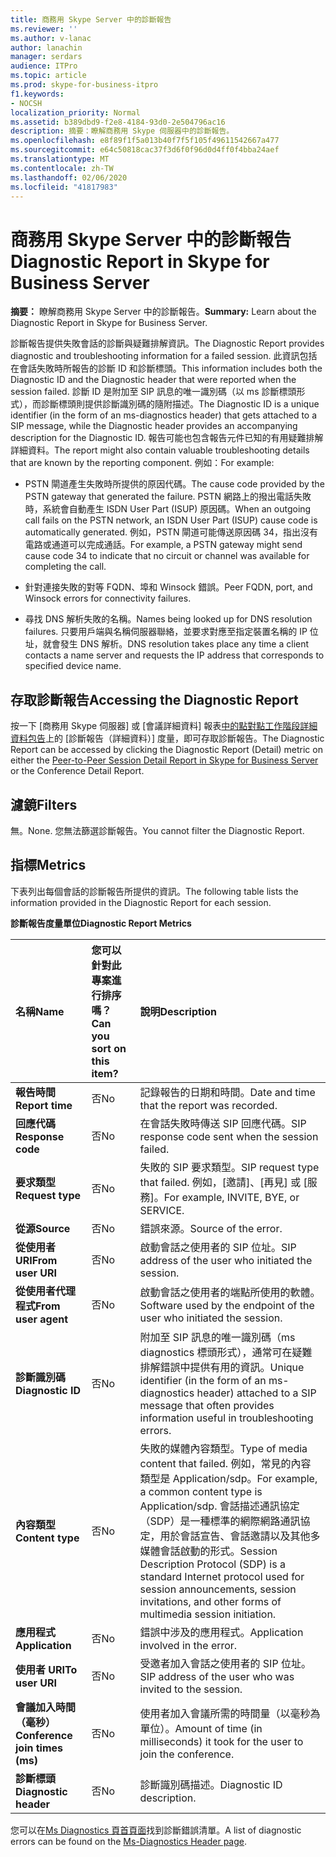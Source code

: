```yaml
---
title: 商務用 Skype Server 中的診斷報告
ms.reviewer: ''
ms.author: v-lanac
author: lanachin
manager: serdars
audience: ITPro
ms.topic: article
ms.prod: skype-for-business-itpro
f1.keywords:
- NOCSH
localization_priority: Normal
ms.assetid: b389dbd9-f2e8-4184-93d0-2e504796ac16
description: 摘要：瞭解商務用 Skype 伺服器中的診斷報告。
ms.openlocfilehash: e8f89f1f5a013b40f7f5f105f49611542667a477
ms.sourcegitcommit: e64c50818cac37f3d6f0f96d0d4ff0f4bba24aef
ms.translationtype: MT
ms.contentlocale: zh-TW
ms.lasthandoff: 02/06/2020
ms.locfileid: "41817983"
---
```

# <a name="diagnostic-report-in-skype-for-business-server"></a><span data-ttu-id="b682a-103">商務用 Skype Server 中的診斷報告</span><span class="sxs-lookup"><span data-stu-id="b682a-103">Diagnostic Report in Skype for Business Server</span></span>
 
<span data-ttu-id="b682a-104">**摘要：** 瞭解商務用 Skype Server 中的診斷報告。</span><span class="sxs-lookup"><span data-stu-id="b682a-104">**Summary:** Learn about the Diagnostic Report in Skype for Business Server.</span></span>
  
<span data-ttu-id="b682a-105">診斷報告提供失敗會話的診斷與疑難排解資訊。</span><span class="sxs-lookup"><span data-stu-id="b682a-105">The Diagnostic Report provides diagnostic and troubleshooting information for a failed session.</span></span> <span data-ttu-id="b682a-106">此資訊包括在會話失敗時所報告的診斷 ID 和診斷標頭。</span><span class="sxs-lookup"><span data-stu-id="b682a-106">This information includes both the Diagnostic ID and the Diagnostic header that were reported when the session failed.</span></span> <span data-ttu-id="b682a-107">診斷 ID 是附加至 SIP 訊息的唯一識別碼（以 ms 診斷標頭形式），而診斷標頭則提供診斷識別碼的隨附描述。</span><span class="sxs-lookup"><span data-stu-id="b682a-107">The Diagnostic ID is a unique identifier (in the form of an ms-diagnostics header) that gets attached to a SIP message, while the Diagnostic header provides an accompanying description for the Diagnostic ID.</span></span> <span data-ttu-id="b682a-108">報告可能也包含報告元件已知的有用疑難排解詳細資料。</span><span class="sxs-lookup"><span data-stu-id="b682a-108">The report might also contain valuable troubleshooting details that are known by the reporting component.</span></span> <span data-ttu-id="b682a-109">例如：</span><span class="sxs-lookup"><span data-stu-id="b682a-109">For example:</span></span>
  
- <span data-ttu-id="b682a-110">PSTN 閘道產生失敗時所提供的原因代碼。</span><span class="sxs-lookup"><span data-stu-id="b682a-110">The cause code provided by the PSTN gateway that generated the failure.</span></span> <span data-ttu-id="b682a-111">PSTN 網路上的撥出電話失敗時，系統會自動產生 ISDN User Part (ISUP) 原因碼。</span><span class="sxs-lookup"><span data-stu-id="b682a-111">When an outgoing call fails on the PSTN network, an ISDN User Part (ISUP) cause code is automatically generated.</span></span> <span data-ttu-id="b682a-112">例如，PSTN 閘道可能傳送原因碼 34，指出沒有電路或通道可以完成通話。</span><span class="sxs-lookup"><span data-stu-id="b682a-112">For example, a PSTN gateway might send cause code 34 to indicate that no circuit or channel was available for completing the call.</span></span>
    
- <span data-ttu-id="b682a-113">針對連接失敗的對等 FQDN、埠和 Winsock 錯誤。</span><span class="sxs-lookup"><span data-stu-id="b682a-113">Peer FQDN, port, and Winsock errors for connectivity failures.</span></span>
    
- <span data-ttu-id="b682a-114">尋找 DNS 解析失敗的名稱。</span><span class="sxs-lookup"><span data-stu-id="b682a-114">Names being looked up for DNS resolution failures.</span></span> <span data-ttu-id="b682a-115">只要用戶端與名稱伺服器聯絡，並要求對應至指定裝置名稱的 IP 位址，就會發生 DNS 解析。</span><span class="sxs-lookup"><span data-stu-id="b682a-115">DNS resolution takes place any time a client contacts a name server and requests the IP address that corresponds to specified device name.</span></span>
    
## <a name="accessing-the-diagnostic-report"></a><span data-ttu-id="b682a-116">存取診斷報告</span><span class="sxs-lookup"><span data-stu-id="b682a-116">Accessing the Diagnostic Report</span></span>

<span data-ttu-id="b682a-117">按一下 [商務用 Skype 伺服器] 或 [會議詳細資料] 報表[中的點對點工作階段詳細資料包告](peer-to-peer-session-detail-report.md)上的 [診斷報告（詳細資料）] 度量，即可存取診斷報告。</span><span class="sxs-lookup"><span data-stu-id="b682a-117">The Diagnostic Report can be accessed by clicking the Diagnostic Report (Detail) metric on either the [Peer-to-Peer Session Detail Report in Skype for Business Server](peer-to-peer-session-detail-report.md) or the Conference Detail Report.</span></span>
  
## <a name="filters"></a><span data-ttu-id="b682a-118">濾鏡</span><span class="sxs-lookup"><span data-stu-id="b682a-118">Filters</span></span>

<span data-ttu-id="b682a-119">無。</span><span class="sxs-lookup"><span data-stu-id="b682a-119">None.</span></span> <span data-ttu-id="b682a-120">您無法篩選診斷報告。</span><span class="sxs-lookup"><span data-stu-id="b682a-120">You cannot filter the Diagnostic Report.</span></span>
  
## <a name="metrics"></a><span data-ttu-id="b682a-121">指標</span><span class="sxs-lookup"><span data-stu-id="b682a-121">Metrics</span></span>

<span data-ttu-id="b682a-122">下表列出每個會話的診斷報告所提供的資訊。</span><span class="sxs-lookup"><span data-stu-id="b682a-122">The following table lists the information provided in the Diagnostic Report for each session.</span></span>
  
<span data-ttu-id="b682a-123">**診斷報告度量單位**</span><span class="sxs-lookup"><span data-stu-id="b682a-123">**Diagnostic Report Metrics**</span></span>

|<span data-ttu-id="b682a-124">**名稱**</span><span class="sxs-lookup"><span data-stu-id="b682a-124">**Name**</span></span>|<span data-ttu-id="b682a-125">**您可以針對此專案進行排序嗎？**</span><span class="sxs-lookup"><span data-stu-id="b682a-125">**Can you sort on this item?**</span></span>|<span data-ttu-id="b682a-126">**說明**</span><span class="sxs-lookup"><span data-stu-id="b682a-126">**Description**</span></span>|
|:-----|:-----|:-----|
|<span data-ttu-id="b682a-127">**報告時間**</span><span class="sxs-lookup"><span data-stu-id="b682a-127">**Report time**</span></span> <br/> |<span data-ttu-id="b682a-128">否</span><span class="sxs-lookup"><span data-stu-id="b682a-128">No</span></span>  <br/> |<span data-ttu-id="b682a-129">記錄報告的日期和時間。</span><span class="sxs-lookup"><span data-stu-id="b682a-129">Date and time that the report was recorded.</span></span>  <br/> |
|<span data-ttu-id="b682a-130">**回應代碼**</span><span class="sxs-lookup"><span data-stu-id="b682a-130">**Response code**</span></span> <br/> |<span data-ttu-id="b682a-131">否</span><span class="sxs-lookup"><span data-stu-id="b682a-131">No</span></span>  <br/> |<span data-ttu-id="b682a-132">在會話失敗時傳送 SIP 回應代碼。</span><span class="sxs-lookup"><span data-stu-id="b682a-132">SIP response code sent when the session failed.</span></span>  <br/> |
|<span data-ttu-id="b682a-133">**要求類型**</span><span class="sxs-lookup"><span data-stu-id="b682a-133">**Request type**</span></span> <br/> |<span data-ttu-id="b682a-134">否</span><span class="sxs-lookup"><span data-stu-id="b682a-134">No</span></span>  <br/> |<span data-ttu-id="b682a-135">失敗的 SIP 要求類型。</span><span class="sxs-lookup"><span data-stu-id="b682a-135">SIP request type that failed.</span></span> <span data-ttu-id="b682a-136">例如，[邀請]、[再見] 或 [服務]。</span><span class="sxs-lookup"><span data-stu-id="b682a-136">For example, INVITE, BYE, or SERVICE.</span></span>  <br/> |
|<span data-ttu-id="b682a-137">**從源**</span><span class="sxs-lookup"><span data-stu-id="b682a-137">**Source**</span></span> <br/> |<span data-ttu-id="b682a-138">否</span><span class="sxs-lookup"><span data-stu-id="b682a-138">No</span></span>  <br/> |<span data-ttu-id="b682a-139">錯誤來源。</span><span class="sxs-lookup"><span data-stu-id="b682a-139">Source of the error.</span></span>  <br/> |
|<span data-ttu-id="b682a-140">**從使用者 URI**</span><span class="sxs-lookup"><span data-stu-id="b682a-140">**From user URI**</span></span> <br/> |<span data-ttu-id="b682a-141">否</span><span class="sxs-lookup"><span data-stu-id="b682a-141">No</span></span>  <br/> |<span data-ttu-id="b682a-142">啟動會話之使用者的 SIP 位址。</span><span class="sxs-lookup"><span data-stu-id="b682a-142">SIP address of the user who initiated the session.</span></span>  <br/> |
|<span data-ttu-id="b682a-143">**從使用者代理程式**</span><span class="sxs-lookup"><span data-stu-id="b682a-143">**From user agent**</span></span> <br/> |<span data-ttu-id="b682a-144">否</span><span class="sxs-lookup"><span data-stu-id="b682a-144">No</span></span>  <br/> |<span data-ttu-id="b682a-145">啟動會話之使用者的端點所使用的軟體。</span><span class="sxs-lookup"><span data-stu-id="b682a-145">Software used by the endpoint of the user who initiated the session.</span></span>  <br/> |
|<span data-ttu-id="b682a-146">**診斷識別碼**</span><span class="sxs-lookup"><span data-stu-id="b682a-146">**Diagnostic ID**</span></span> <br/> |<span data-ttu-id="b682a-147">否</span><span class="sxs-lookup"><span data-stu-id="b682a-147">No</span></span>  <br/> |<span data-ttu-id="b682a-148">附加至 SIP 訊息的唯一識別碼（ms diagnostics 標頭形式），通常可在疑難排解錯誤中提供有用的資訊。</span><span class="sxs-lookup"><span data-stu-id="b682a-148">Unique identifier (in the form of an ms-diagnostics header) attached to a SIP message that often provides information useful in troubleshooting errors.</span></span>  <br/> |
|<span data-ttu-id="b682a-149">**內容類型**</span><span class="sxs-lookup"><span data-stu-id="b682a-149">**Content type**</span></span> <br/> |<span data-ttu-id="b682a-150">否</span><span class="sxs-lookup"><span data-stu-id="b682a-150">No</span></span>  <br/> |<span data-ttu-id="b682a-151">失敗的媒體內容類型。</span><span class="sxs-lookup"><span data-stu-id="b682a-151">Type of media content that failed.</span></span> <span data-ttu-id="b682a-152">例如，常見的內容類型是 Application/sdp。</span><span class="sxs-lookup"><span data-stu-id="b682a-152">For example, a common content type is Application/sdp.</span></span> <span data-ttu-id="b682a-153">會話描述通訊協定（SDP）是一種標準的網際網路通訊協定，用於會話宣告、會話邀請以及其他多媒體會話啟動的形式。</span><span class="sxs-lookup"><span data-stu-id="b682a-153">Session Description Protocol (SDP) is a standard Internet protocol used for session announcements, session invitations, and other forms of multimedia session initiation.</span></span>  <br/> |
|<span data-ttu-id="b682a-154">**應用程式**</span><span class="sxs-lookup"><span data-stu-id="b682a-154">**Application**</span></span> <br/> |<span data-ttu-id="b682a-155">否</span><span class="sxs-lookup"><span data-stu-id="b682a-155">No</span></span>  <br/> |<span data-ttu-id="b682a-156">錯誤中涉及的應用程式。</span><span class="sxs-lookup"><span data-stu-id="b682a-156">Application involved in the error.</span></span>  <br/> |
|<span data-ttu-id="b682a-157">**使用者 URI**</span><span class="sxs-lookup"><span data-stu-id="b682a-157">**To user URI**</span></span> <br/> |<span data-ttu-id="b682a-158">否</span><span class="sxs-lookup"><span data-stu-id="b682a-158">No</span></span>  <br/> |<span data-ttu-id="b682a-159">受邀者加入會話之使用者的 SIP 位址。</span><span class="sxs-lookup"><span data-stu-id="b682a-159">SIP address of the user who was invited to the session.</span></span>  <br/> |
|<span data-ttu-id="b682a-160">**會議加入時間（毫秒）**</span><span class="sxs-lookup"><span data-stu-id="b682a-160">**Conference join times (ms)**</span></span> <br/> |<span data-ttu-id="b682a-161">否</span><span class="sxs-lookup"><span data-stu-id="b682a-161">No</span></span>  <br/> |<span data-ttu-id="b682a-162">使用者加入會議所需的時間量（以毫秒為單位）。</span><span class="sxs-lookup"><span data-stu-id="b682a-162">Amount of time (in milliseconds) it took for the user to join the conference.</span></span>  <br/> |
|<span data-ttu-id="b682a-163">**診斷標頭**</span><span class="sxs-lookup"><span data-stu-id="b682a-163">**Diagnostic header**</span></span> <br/> |<span data-ttu-id="b682a-164">否</span><span class="sxs-lookup"><span data-stu-id="b682a-164">No</span></span>  <br/> |<span data-ttu-id="b682a-165">診斷識別碼描述。</span><span class="sxs-lookup"><span data-stu-id="b682a-165">Diagnostic ID description.</span></span>  <br/> |
   
<span data-ttu-id="b682a-166">您可以在[Ms Diagnostics 頁首頁面](https://msdn.microsoft.com/en-us/library/gg132446%28v=office.12%29.aspx)找到診斷錯誤清單。</span><span class="sxs-lookup"><span data-stu-id="b682a-166">A list of diagnostic errors can be found on the [Ms-Diagnostics Header page](https://msdn.microsoft.com/en-us/library/gg132446%28v=office.12%29.aspx).</span></span>
  

